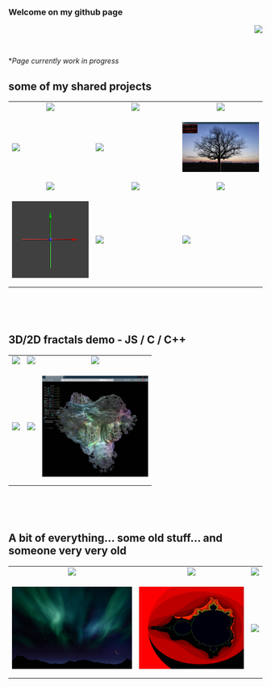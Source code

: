 

### Welcome on my github page 

<picture>
  <source
    srcset="https://github-readme-stats.vercel.app/api?username=BrutPitt&show_icons=true&theme=github_dark_dimmed&include_all_commits=false&show_owner=true&hide_rank=true&hide_title=true&hide=prs&number_format=long&exclude_repo=myRepos&line_height=24"
    media="(prefers-color-scheme: dark)"
  />
  <source
    srcset="https://github-readme-stats.vercel.app/api?username=BrutPitt&show_icons=true&include_all_commits=false&show_owner=true&hide_rank=true&hide_title=true&hide=prs&number_format=long&&line_height=24"
    media="(prefers-color-scheme: light), (prefers-color-scheme: no-preference)"
  /> 
  <img align = right src="https://github-readme-stats.vercel.app/api?username=BrutPitt&show_icons=true&theme=github_dark_dimmed&include_all_commits=false&show_owner=true&hide_rank=true&hide_title=true&hide=prs&number_format=long&&line_height=24" />
</picture>

<p>&nbsp;<br></p>

<p>&nbsp;<br></p>  

<!-- 
<picture>
  <source
    srcset="https://github-readme-stats.vercel.app/api/top-langs/?username=BrutPitt&layout=compact&exclude_repo=myRepos&theme=github_dark_dimmed&hide_title=true"
    media="(prefers-color-scheme: dark)"
  />
  <source
    srcset="https://github-readme-stats.vercel.app/api/top-langs/?username=BrutPitt&layout=compact&exclude_repo=myRepos&hide_title=true"
    media="(prefers-color-scheme: light), (prefers-color-scheme: no-preference)"
  /> 
  <p style="text-align: right">  <img src="https://github-readme-stats.vercel.app/api/top-langs/?username=BrutPitt&layout=compact&exclude_repo=myRepos&theme=github_dark_dimmed&hide_title=true" /> &nbsp;&nbsp;&nbsp;   </p>
</picture>



<picture>
  <source
    srcset="https://github-readme-stats.vercel.app/api/top-langs/?username=BrutPitt&layout=compact&exclude_repo=myRepos&theme=github_dark_dimmed&hide_title=true"
    media="(prefers-color-scheme: dark)"
  />
  <source
    srcset="https://github-readme-stats.vercel.app/api/top-langs/?username=BrutPitt&layout=compact&exclude_repo=myRepos&hide_title=true"
    media="(prefers-color-scheme: light), (prefers-color-scheme: no-preference)"
  /> 
  <img align = right src="https://github-readme-stats.vercel.app/api/top-langs/?username=BrutPitt&layout=compact&exclude_repo=myRepos&theme=github_dark_dimmed&hide_title=true" />
</picture>
<picture>
  <source
    srcset="https://github-readme-stats.vercel.app/api?username=BrutPitt&show_icons=true&theme=github_dark_dimmed&include_all_commits=false&show_owner=true&hide_rank=true&hide_title=true&hide=prs&exclude_repo=myRepos&line_height=24"
    media="(prefers-color-scheme: dark)"
  />
  <source
    srcset="https://github-readme-stats.vercel.app/api?username=BrutPitt&show_icons=true&include_all_commits=false&show_owner=true&hide_rank=true&hide_title=true&hide=prs&line_height=24"
    media="(prefers-color-scheme: light), (prefers-color-scheme: no-preference)"
  /> 
  <p style="text-align: right">  <img src="https://github-readme-stats.vercel.app/api?username=BrutPitt&show_icons=true&theme=github_dark_dimmed&include_all_commits=false&show_owner=true&hide_rank=true&hide_title=true&hide=prs&line_height=24" />  &nbsp;&nbsp;&nbsp;   </p>
</picture>

-->

**Page currently work in progress*

## some of my shared projects


<table style="text-align: center; float:center;  width:100%; table-layout: fixed; ">
    <col width="33%" />
    <col width="34%" />
    <col width="33%" />
<tr  >
<td>
<a href="https://github.com/BrutPitt/glChAoS.P">
<picture>
  <source
    srcset="https://github-readme-stats.vercel.app/api/pin/?username=BrutPitt&repo=glChAoS.P&theme=github_dark&show_owner=false&description_lines_count=2&hide_border=true"
    media="(prefers-color-scheme: dark)"
  />
  <source
    srcset="https://github-readme-stats.vercel.app/api/pin/?username=BrutPitt&repo=glChAoS.P&show_owner=false&description_lines_count=3&hide_border=true"
    media="(prefers-color-scheme: light), (prefers-color-scheme: no-preference)"
  /> 
  <img src="https://github-readme-stats.vercel.app/api/pin/?username=BrutPitt&repo=glChAoS.P&show_owner=false&description_lines_count=&hide_border=true" >
</picture> 
<a/>
<!--
<b><a href="https://github.com/BrutPitt/glChAoS.P"> glChAoS.P / wglChAoS.P</a></b><br> 
3D Strange Attractors GPU explorer 
-->
</td>
<td>
<a href="https://github.com/BrutPitt/imGuIZMO.quat">
<picture>
  <source
    srcset="https://github-readme-stats.vercel.app/api/pin/?username=BrutPitt&repo=ImGuIZMO.quat&theme=github_dark&show_owner=false&description_lines_count=3&hide_border=true"
    media="(prefers-color-scheme: dark)"
  />
  <source
    srcset="https://github-readme-stats.vercel.app/api/pin/?username=BrutPitt&repo=ImGuIZMO.quat&show_owner=false&description_lines_count=3&hide_border=true"
    media="(prefers-color-scheme: light), (prefers-color-scheme: no-preference)"
  /> 
  <img src="https://github-readme-stats.vercel.app/api/pin/?username=BrutPitt&repo=ImGuIZMO.quat&theme=github_dark&show_owner=false&description_lines_count=3&hide_border=true" />
</picture>
</a>
<!--
<b><a href="https://github.com/BrutPitt/imGuIZMO.quat"> ImGuIZMO.quat / imguizmo_quat</a></b><br> 
3D GIZMO graphic ImGui widget 
-->
</td>
<td>
<a href="https://github.com/BrutPitt/glslSmartDeNoise">
<picture>
  <source
    srcset="https://github-readme-stats.vercel.app/api/pin/?username=BrutPitt&repo=glslSmartDenoise&theme=github_dark&show_owner=false&description_lines_count=3&hide_border=true"
    media="(prefers-color-scheme: dark)"
  />
  <source
    srcset="https://github-readme-stats.vercel.app/api/pin/?username=BrutPitt&repo=glslSmartDenoise&show_owner=false&description_lines_count=3&hide_border=true"
    media="(prefers-color-scheme: light), (prefers-color-scheme: no-preference)"
  /> 
  <img src="https://github-readme-stats.vercel.app/api/pin/?username=BrutPitt&repo=glslSmartDenoise&theme=github_dark&show_owner=false&description_lines_count=3&hide_border=true" />
</picture>
</a>

<!--
<b><a href="https://github.com/BrutPitt/glslSmartDeNoise"> glslSmartDenoise</a></b><br> 
fastest realtime GPU denoiser
-->
</td>
</tr>

<tr>
<td>
<p align="center"> 
<a href="https://www.michelemorrone.eu/glchaosp/" target="glChhAoS.P">
<img  style="display: block; max-height:200px; width: auto; height: auto;" height="200" src="https://brutpitt.github.io/myRepos/glChAoSP_site/imgAttractors/Magnetic_0.jpg"/></a>
</p>  
</td>
<td>
<p align="center"> 
<a href="https://github.com/BrutPitt/imGuIZMO.quat" target="imGuIZMO_quat">
<img  style="display: block; max-height:200px; width: auto; height: auto;" height="200" src="https://raw.githubusercontent.com/BrutPitt/myRepos/master/imGuIZMO/screenshots/imGuIZMO.gif"/></a>
</p>  
</td>
<td>
<p align="center"> 
<a href="https://github.com/BrutPitt/glslSmartDeNoise" target="glslSmartDeNoise">
<img  style="display: block; max-height:200px; width: auto; height: auto;" height="200" src="https://raw.githubusercontent.com/BrutPitt/glslSmartDeNoise/master/sShot1.jpg"/></a>
</p>
</td>
</tr>

<tr  >
<td>
<a href="https://github.com/BrutPitt/virtualGizmo3D">
<picture>
  <source
    srcset="https://github-readme-stats.vercel.app/api/pin/?username=BrutPitt&repo=virtualGizmo3D&theme=github_dark&show_owner=false&description_lines_count=2&hide_border=true"
    media="(prefers-color-scheme: dark)"
  />
  <source
    srcset="https://github-readme-stats.vercel.app/api/pin/?username=BrutPitt&repo=virtualGizmo3D&show_owner=false&description_lines_count=3&hide_border=true"
    media="(prefers-color-scheme: light), (prefers-color-scheme: no-preference)"
  /> 
  <img src="https://github-readme-stats.vercel.app/api/pin/?username=BrutPitt&repo=virtualGizmo3D&show_owner=false&description_lines_count=&hide_border=true" >
</picture> 
</a>

<!-- 
<b><a href="https://github.com/BrutPitt/virtualGizmo3D"> vGizmo3D / virtualGizmo3D</a></b><br> 
3D gizmo mouse screen manipulator 
-->
</td>
<td>
<a href="https://github.com/BrutPitt/vgMath">
<picture>
  <source
    srcset="https://github-readme-stats.vercel.app/api/pin/?username=BrutPitt&repo=vgMath&theme=github_dark&show_owner=false&description_lines_count=2&hide_border=true"
    media="(prefers-color-scheme: dark)"
  />
  <source
    srcset="https://github-readme-stats.vercel.app/api/pin/?username=BrutPitt&repo=vgMath&show_owner=false&description_lines_count=3&hide_border=true"
    media="(prefers-color-scheme: light), (prefers-color-scheme: no-preference)"
  /> 
  <img src="https://github-readme-stats.vercel.app/api/pin/?username=BrutPitt&repo=vgMath&show_owner=false&description_lines_count=&hide_border=true" >
</picture> 
</a>

<!-- 
<b><a href="https://github.com/BrutPitt/DLAf-optimized"> DLAf-optimized</a></b><br> 
Fast and slight DLA3D / DLA2D
-->
</td>
<td>
<a href="https://github.com/BrutPitt/fastPRNG">
<picture>
  <source
    srcset="https://github-readme-stats.vercel.app/api/pin/?username=BrutPitt&repo=fastPRNG&theme=github_dark&show_owner=false&description_lines_count=2&hide_border=true"
    media="(prefers-color-scheme: dark)"
  />
  <source
    srcset="https://github-readme-stats.vercel.app/api/pin/?username=BrutPitt&repo=fastPRNG&show_owner=false&description_lines_count=3&hide_border=true"
    media="(prefers-color-scheme: light), (prefers-color-scheme: no-preference)"
  /> 
  <img src="https://github-readme-stats.vercel.app/api/pin/?username=BrutPitt&repo=fastPRNG&show_owner=false&description_lines_count=&hide_border=true" >
</picture> 
</a>

<!-- 
<b><a href="https://github.com/BrutPitt/fastPRNG"> fastPRNG</a></b><br> 
Fast Pseudo RaNdom Generator
-->
</td>
</tr>

<tr>
<td>
<p align="center"> 
<a href="https://github.com/BrutPitt/virtualGizmo3D" target="vGizmo3D">
<img style="display: block; max-height:200px; width: auto; height: auto;" height="200" ; src="https://raw.githubusercontent.com/BrutPitt/virtualGizmo3D/master/screenshots/oglGizmo.gif"/></a>
</p> 
</td>
<td>
<p align="center"> 
<a href="https://github.com/BrutPitt/DLAf-optimized" target="DLAf">
<img  style="display: block; max-height:200px; width: auto; height: auto;" height="200" src="https://brutpitt.github.io/myRepos/vGizmo3D/DoEiSfIT.jpg"/></a>
</p> 


</td>
<td>
<p align="center"> 
<a href="https://github.com/BrutPitt/fastPRNG" target="fastPRNG">
<img  style="display: block; max-height:200px; width: auto; height: auto;" height="200" src="https://raw.githubusercontent.com/BrutPitt/myRepos/master/fastPRNG/screenShots/sShot_2020626_184459.jpg"/></a>
</p>  
</td>
</tr>

</table>

<p>&nbsp;<br></p>

<p>&nbsp;<br></p>  

## 3D/2D fractals demo - JS / C / C++

<table style="text-align: center;float:center; width:100%;table-layout: fixed;">
<tr >
<td>
<a href="https://github.com/BrutPitt/DLAf-optimized">
<picture>
  <source
    srcset="https://github-readme-stats.vercel.app/api/pin/?username=BrutPitt&repo=DLAf-optimized&theme=github_dark&show_owner=false&description_lines_count=2&hide_border=true"
    media="(prefers-color-scheme: dark)"
  />
  <source
    srcset="https://github-readme-stats.vercel.app/api/pin/?username=BrutPitt&repo=DLAf-optimized&show_owner=false&description_lines_count=3&hide_border=true"
    media="(prefers-color-scheme: light), (prefers-color-scheme: no-preference)"
  /> 
  <img src="https://github-readme-stats.vercel.app/api/pin/?username=BrutPitt&repo=DLAf-optimized&show_owner=false&description_lines_count=&hide_border=true" >
</picture> 
</a>

<!-- 
<b><a href="https://github.com/BrutPitt/DLAf-optimized"> DLAf-optimized</a></b><br> 
Fast and slight DLA3D / DLA2D
-->
</td>
<td>
<a href="https://github.com/BrutPitt/wglMengerBulb">
<picture>
  <source
    srcset="https://github-readme-stats.vercel.app/api/pin/?username=BrutPitt&repo=wglMengerBulb&theme=github_dark&show_owner=false&description_lines_count=2&hide_border=true"
    media="(prefers-color-scheme: dark)"
  />
  <source
    srcset="https://github-readme-stats.vercel.app/api/pin/?username=BrutPitt&repo=wglMengerBulb&show_owner=false&description_lines_count=3&hide_border=true"
    media="(prefers-color-scheme: light), (prefers-color-scheme: no-preference)"
  /> 
  <img src="https://github-readme-stats.vercel.app/api/pin/?username=BrutPitt&repo=wglMengerBulb&show_owner=false&description_lines_count=&hide_border=true" >
</picture> 
</a>
<!-- 
<b><a href="https://github.com/BrutPitt/wglMengerBulb"> DLAf-optimized</a></b><br> 
MandelBulb and MengerSponge
-->
</td>

<td>
<a href="https://github.com/BrutPitt/wglMandelBulber">
<picture>
  <source
    srcset="https://github-readme-stats.vercel.app/api/pin/?username=BrutPitt&repo=wglMandelBulber&theme=github_dark&show_owner=false&description_lines_count=2&hide_border=true"
    media="(prefers-color-scheme: dark)"
  />
  <source
    srcset="https://github-readme-stats.vercel.app/api/pin/?username=BrutPitt&repo=wglMandelBulber&show_owner=false&description_lines_count=3&hide_border=true"
    media="(prefers-color-scheme: light), (prefers-color-scheme: no-preference)"
  /> 
  <img src="https://github-readme-stats.vercel.app/api/pin/?username=BrutPitt&repo=wglMandelBulber&show_owner=false&description_lines_count=&hide_border=true" >
</picture> 
</a>
<!-- 
<b><a href="https://github.com/BrutPitt/wglMandelBulber"> wglMengerBulb</a></b><br> 
WebGL MandelBulb Ray Marching 3D 
-->
</td>
</tr>

<tr>
<td>
<p align="center"> 
<a href="https://github.com/BrutPitt/DLAf-optimized" target="DLAf">
<img  style="display: block; max-height:200px; width: auto; height: auto;" height="200" src="https://brutpitt.github.io/myRepos/glChAoSP_site/imgAttractors/dla3D_A.jpg"/></a>
</p> 
</td>
<td>
<p align="center"> 
<a href="https://github.com/BrutPitt/wglMengerBulb" target="wglMengerBulb">
<img style="display: block; max-height:200px; width: auto; height: auto;" height="200" src="https://brutpitt.github.io/wglRayMarchedFractals/WebGL/MengerBulb/screenShots/screenShot1.jpg"/></a>
</p>
</td>
<td>
<p align="center"> 
<a href="https://github.com/BrutPitt/wglMandelBulber" target="wglMandelBulber">
<img style="display: block; max-height:200px; width: auto; height: auto;" height="200" src="https://raw.githubusercontent.com/BrutPitt/wglMandelBulber/master/screenShots/mbulb.jpg"/></a>
</p>
</td>
</tr>

</table>


<p>&nbsp;<br></p>


<p>&nbsp;<br></p>


## A bit of everything... some old stuff... and someone very very old

<table style="text-align: center;float:center; width:100%;table-layout: fixed;">
<tr >
<td>
<a href="https://github.com/BrutPitt/BorealStarryNight">
<picture>
  <source
    srcset="https://github-readme-stats.vercel.app/api/pin/?username=BrutPitt&repo=BorealStarryNight&theme=github_dark&show_owner=false&description_lines_count=2&hide_border=true"
    media="(prefers-color-scheme: dark)"
  />
  <source
    srcset="https://github-readme-stats.vercel.app/api/pin/?username=BrutPitt&repo=BorealStarryNight&show_owner=false&description_lines_count=3&hide_border=true"
    media="(prefers-color-scheme: light), (prefers-color-scheme: no-preference)"
  /> 
  <img src="https://github-readme-stats.vercel.app/api/pin/?username=BrutPitt&repo=BorealStarryNight&show_owner=false&description_lines_count=&hide_border=true" >
</picture> 
</a>
<!-- 
<b><a href="https://github.com/BrutPitt/BorealStarryNight"> BorealStarryNight</a></b><br> 
procedural GLSL/shader rappresentation
-->
</td>
<td>
<a href="https://github.com/BrutPitt/et4000.fractals">
<picture>
  <source
    srcset="https://github-readme-stats.vercel.app/api/pin/?username=BrutPitt&repo=et4000.fractals&theme=github_dark&show_owner=false&description_lines_count=2&hide_border=true"
    media="(prefers-color-scheme: dark)"
  />
  <source
    srcset="https://github-readme-stats.vercel.app/api/pin/?username=BrutPitt&repo=et4000.fractals&show_owner=false&description_lines_count=3&hide_border=true"
    media="(prefers-color-scheme: light), (prefers-color-scheme: no-preference)"
  /> 
  <img src="https://github-readme-stats.vercel.app/api/pin/?username=BrutPitt&repo=et4000.fractals&show_owner=false&description_lines_count=&hide_border=true" >
</picture> 
</a>
</td>

<td>
<a href="https://github.com/BrutPitt/PerlinNoise4D">
<picture>
  <source
    srcset="https://github-readme-stats.vercel.app/api/pin/?username=BrutPitt&repo=PerlinNoise4D&theme=github_dark&show_owner=false&description_lines_count=2&hide_border=true"
    media="(prefers-color-scheme: dark)"
  />
  <source
    srcset="https://github-readme-stats.vercel.app/api/pin/?username=BrutPitt&repo=PerlinNoise4D&show_owner=false&description_lines_count=3&hide_border=true"
    media="(prefers-color-scheme: light), (prefers-color-scheme: no-preference)"
  /> 
  <img src="https://github-readme-stats.vercel.app/api/pin/?username=BrutPitt&repo=PerlinNoise4D&show_owner=false&description_lines_count=&hide_border=true" >
</picture> 
</a>
</td>
</tr>

<tr>
<td>
<p align="center"> 
<a href="https://github.com/BrutPitt/BorealStarryNight" target="BorealStarryNight">
<img  style="display: block; max-height:200px; width: auto; height: auto;" height="200" src="https://raw.githubusercontent.com/BrutPitt/BorealStarryNight/master/screenShots/Boreal.jpg"/></a>
</p>
</td>
<td>
<p align="center"> 
<a href="https://github.com/BrutPitt/et4000.fractals" target="et4000.fractals">
<img  style="display: block; max-height:200px; width: auto; height: auto;" height="200" src="https://raw.githubusercontent.com/BrutPitt/et4000.fractals/master/Mandel1.jpg"/></a>
</p>
</td>
<td>
<p align="center"> 
<a href="https://github.com/BrutPitt/et4000.fractals" target="PerlinNoise4D">
<img  style="display: block; max-height:200px; width: auto; height: auto;" height="200" src="https://raw.githubusercontent.com/BrutPitt/PerlinNoise4D/master/screenShots/noise4D.gif"/></a>
</p>
</td>
</tr>

</table>


<!--
**BrutPitt/BrutPitt** is a ✨ _special_ ✨ repository because its `README.md` (this file) appears on your GitHub profile.

Here are some ideas to get you started:

- 🔭 I’m currently working on ...
- 🌱 I’m currently learning ...
- 👯 I’m looking to collaborate on ...
- 🤔 I’m looking for help with ...
- 💬 Ask me about ...
- 📫 How to reach me: ...
- 😄 Pronouns: ...
- ⚡ Fun fact: ...
-->
